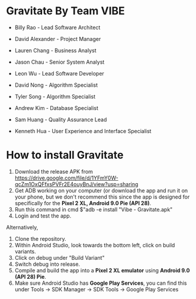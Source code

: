 # Gravitate By Team VIBE
- Billy Rao - Lead Software Architect

- David Alexander - Project Manager

- Lauren Chang - Business Analyst

- Jason Chau - Senior System Analyst

- Leon Wu - Lead Software Developer

- David Nong - Algorithm Specialist

- Tyler Song - Algorithm Specialist

- Andrew Kim - Database Specialist

- Sam Huang - Quality Assurance Lead

- Kenneth Hua - User Experience and Interface Specialist

# How to install Gravitate

1. Download the release APK from https://drive.google.com/file/d/1YFmY0W-qcZm1OxQFfxsPVFr2E4ouyBnJ/view?usp=sharing
2. Get ADB working on your computer (or download the app and run it on your phone, but we don't recommend this since the app is designed for specifically for the **Pixel 2 XL, Android 9.0 Pie (API 28)**.
3. Run this command in cmd  $"adb -e install "Vibe - Gravitate.apk"
4. Login and test the app.

Alternatively,
1. Clone the repository.
2. Within Android Studio, look towards the bottom left, click on build variants.
3. Click on debug under "Build Variant"
4. Switch debug into release.
5. Compile and build the app into a **Pixel 2 XL emulator** using **Android 9.0 (API 28) Pie**.
6. Make sure Android Studio has **Google Play Services**, you can find this under Tools -> SDK Manager -> SDK Tools -> Google Play Services
